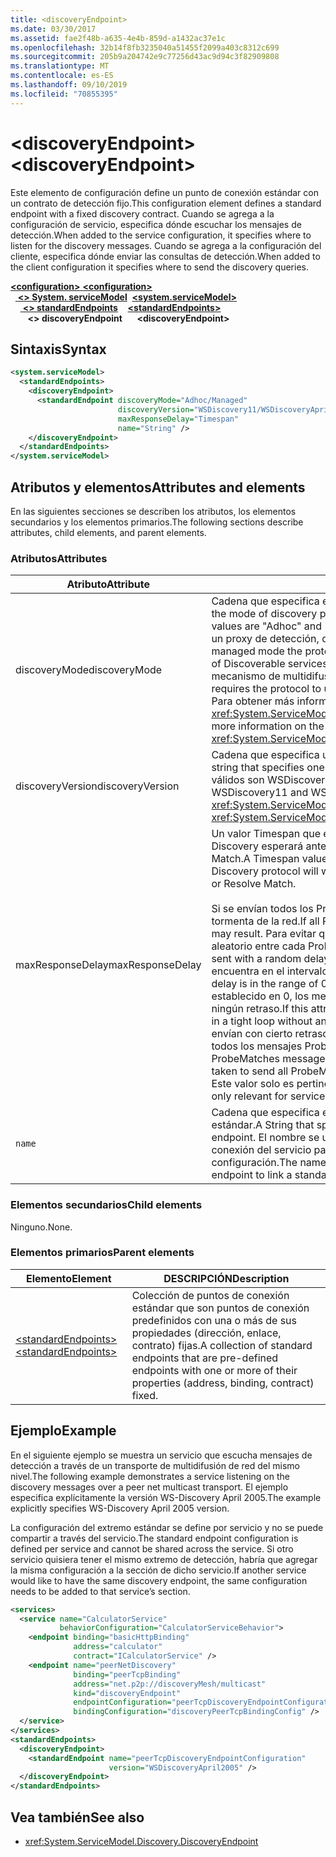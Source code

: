 ```yaml
---
title: <discoveryEndpoint>
ms.date: 03/30/2017
ms.assetid: fae2f48b-a635-4e4b-859d-a1432ac37e1c
ms.openlocfilehash: 32b14f8fb3235040a51455f2099a403c8312c699
ms.sourcegitcommit: 205b9a204742e9c77256d43ac9d94c3f82909808
ms.translationtype: MT
ms.contentlocale: es-ES
ms.lasthandoff: 09/10/2019
ms.locfileid: "70855395"
---
```

# <a name="discoveryendpoint"></a><span data-ttu-id="1f03b-101">\<discoveryEndpoint></span><span class="sxs-lookup"><span data-stu-id="1f03b-101">\<discoveryEndpoint></span></span>

<span data-ttu-id="1f03b-102">Este elemento de configuración define un punto de conexión estándar con un contrato de detección fijo.</span><span class="sxs-lookup"><span data-stu-id="1f03b-102">This configuration element defines a standard endpoint with a fixed discovery contract.</span></span> <span data-ttu-id="1f03b-103">Cuando se agrega a la configuración de servicio, especifica dónde escuchar los mensajes de detección.</span><span class="sxs-lookup"><span data-stu-id="1f03b-103">When added to the service configuration, it specifies where to listen for the discovery messages.</span></span> <span data-ttu-id="1f03b-104">Cuando se agrega a la configuración del cliente, especifica dónde enviar las consultas de detección.</span><span class="sxs-lookup"><span data-stu-id="1f03b-104">When added to the client configuration it specifies where to send the discovery queries.</span></span>  
  
<span data-ttu-id="1f03b-105">[ **\<configuration>** ](../configuration-element.md)</span><span class="sxs-lookup"><span data-stu-id="1f03b-105">[**\<configuration>**](../configuration-element.md)</span></span>\
<span data-ttu-id="1f03b-106">&nbsp;&nbsp;[ **\<> System. serviceModel**](system-servicemodel.md)</span><span class="sxs-lookup"><span data-stu-id="1f03b-106">&nbsp;&nbsp;[**\<system.serviceModel>**](system-servicemodel.md)</span></span>\
<span data-ttu-id="1f03b-107">&nbsp;&nbsp;&nbsp;&nbsp;[ **\<> standardEndpoints**](standardendpoints.md)</span><span class="sxs-lookup"><span data-stu-id="1f03b-107">&nbsp;&nbsp;&nbsp;&nbsp;[**\<standardEndpoints>**](standardendpoints.md)</span></span>\
<span data-ttu-id="1f03b-108">&nbsp;&nbsp;&nbsp;&nbsp;&nbsp;&nbsp; **\<> discoveryEndpoint**</span><span class="sxs-lookup"><span data-stu-id="1f03b-108">&nbsp;&nbsp;&nbsp;&nbsp;&nbsp;&nbsp;**\<discoveryEndpoint>**</span></span>  
  
## <a name="syntax"></a><span data-ttu-id="1f03b-109">Sintaxis</span><span class="sxs-lookup"><span data-stu-id="1f03b-109">Syntax</span></span>  
  
```xml  
<system.serviceModel>
  <standardEndpoints>
    <discoveryEndpoint>
      <standardEndpoint discoveryMode="Adhoc/Managed"
                        discoveryVersion="WSDiscovery11/WSDiscoveryApril2005"
                        maxResponseDelay="Timespan"
                        name="String" />
    </discoveryEndpoint>
  </standardEndpoints>
</system.serviceModel>
```  
  
## <a name="attributes-and-elements"></a><span data-ttu-id="1f03b-110">Atributos y elementos</span><span class="sxs-lookup"><span data-stu-id="1f03b-110">Attributes and elements</span></span>

<span data-ttu-id="1f03b-111">En las siguientes secciones se describen los atributos, los elementos secundarios y los elementos primarios.</span><span class="sxs-lookup"><span data-stu-id="1f03b-111">The following sections describe attributes, child elements, and parent elements.</span></span>  
  
### <a name="attributes"></a><span data-ttu-id="1f03b-112">Atributos</span><span class="sxs-lookup"><span data-stu-id="1f03b-112">Attributes</span></span>

| <span data-ttu-id="1f03b-113">Atributo</span><span class="sxs-lookup"><span data-stu-id="1f03b-113">Attribute</span></span>        | <span data-ttu-id="1f03b-114">DESCRIPCIÓN</span><span class="sxs-lookup"><span data-stu-id="1f03b-114">Description</span></span> |  
| ---------------- | ----------- |  
| <span data-ttu-id="1f03b-115">discoveryMode</span><span class="sxs-lookup"><span data-stu-id="1f03b-115">discoveryMode</span></span>    | <span data-ttu-id="1f03b-116">Cadena que especifica el modo del protocolo de detección.</span><span class="sxs-lookup"><span data-stu-id="1f03b-116">A string that specifies the mode of discovery protocol.</span></span> <span data-ttu-id="1f03b-117">Los valores válidos son "Adhoc" y "Managed".</span><span class="sxs-lookup"><span data-stu-id="1f03b-117">Valid values are "Adhoc" and "Managed".</span></span> <span data-ttu-id="1f03b-118">En modo administrado, el protocolo se basa en un proxy de detección, que actúa como un repositorio de servicios detectables.</span><span class="sxs-lookup"><span data-stu-id="1f03b-118">In managed mode the protocol relies on a Discovery Proxy, which acts as a repository of Discoverable services.</span></span> <span data-ttu-id="1f03b-119">El modo Adhoc requiere que el protocolo utilice el mecanismo de multidifusión UDP para buscar servicios disponibles.</span><span class="sxs-lookup"><span data-stu-id="1f03b-119">Adhoc mode requires the protocol to use UDP multicast mechanism to find available services.</span></span> <span data-ttu-id="1f03b-120">Para obtener más información sobre la propiedad, <xref:System.ServiceModel.Discovery.DiscoveryEndpoint.DiscoveryMode%2A>vea.</span><span class="sxs-lookup"><span data-stu-id="1f03b-120">For more information on the property, see <xref:System.ServiceModel.Discovery.DiscoveryEndpoint.DiscoveryMode%2A>.</span></span> |  
| <span data-ttu-id="1f03b-121">discoveryVersion</span><span class="sxs-lookup"><span data-stu-id="1f03b-121">discoveryVersion</span></span> | <span data-ttu-id="1f03b-122">Cadena que especifica una de las dos versiones del protocolo WS-Discovery.</span><span class="sxs-lookup"><span data-stu-id="1f03b-122">A string that specifies one of the two versions of WS-Discovery protocol.</span></span> <span data-ttu-id="1f03b-123">Los valores válidos son WSDiscovery11 y WSDiscoveryApril2005.</span><span class="sxs-lookup"><span data-stu-id="1f03b-123">Valid values are WSDiscovery11 and WSDiscoveryApril2005.</span></span> <span data-ttu-id="1f03b-124">Este valor es del tipo <xref:System.ServiceModel.Discovery.DiscoveryVersion>.</span><span class="sxs-lookup"><span data-stu-id="1f03b-124">This value is of type <xref:System.ServiceModel.Discovery.DiscoveryVersion>.</span></span> |  
| <span data-ttu-id="1f03b-125">maxResponseDelay</span><span class="sxs-lookup"><span data-stu-id="1f03b-125">maxResponseDelay</span></span> | <span data-ttu-id="1f03b-126">Un valor Timespan que especifica el valor máximo del tiempo que el protocolo Discovery esperará antes de enviar ciertos mensajes como Probe Match o Resolve Match.</span><span class="sxs-lookup"><span data-stu-id="1f03b-126">A Timespan value that specifies the maximum value for the delay the Discovery protocol will wait before sending certain messages such as Probe Match or Resolve Match.</span></span><br /><br /> <span data-ttu-id="1f03b-127">Si se envían todos los ProbeMatches al mismo tiempo, puede producirse una tormenta de la red.</span><span class="sxs-lookup"><span data-stu-id="1f03b-127">If all ProbeMatches are sent at the same time, a network storm may result.</span></span> <span data-ttu-id="1f03b-128">Para evitar que esto se produzca, ProbeMatches se envía con un retraso aleatorio entre cada ProbeMatch.</span><span class="sxs-lookup"><span data-stu-id="1f03b-128">To prevent this from occurring, ProbeMatches are sent with a random delay between each ProbeMatch.</span></span> <span data-ttu-id="1f03b-129">El retraso aleatorio se encuentra en el intervalo entre 0 y el valor establecido por este atributo.</span><span class="sxs-lookup"><span data-stu-id="1f03b-129">The random delay is in the range of 0 to the value set by this attribute.</span></span> <span data-ttu-id="1f03b-130">Si este atributo está establecido en 0, los mensajes ProbeMatches se envían en un bucle ajustado sin ningún retraso.</span><span class="sxs-lookup"><span data-stu-id="1f03b-130">If this attribute is set to 0, then the ProbeMatches messages are sent in a tight loop without any delay.</span></span> <span data-ttu-id="1f03b-131">En caso contrario, los mensajes ProbeMatches se envían con cierto retraso aleatorio de modo que el tiempo total empleado en enviar todos los mensajes ProbeMatches no supere maxResponseDelay.</span><span class="sxs-lookup"><span data-stu-id="1f03b-131">Otherwise, the ProbeMatches messages are sent with some random delay such that the total time taken to send all ProbeMatches messages does not exceed the maxResponseDelay.</span></span> <span data-ttu-id="1f03b-132">Este valor solo es pertinente para los servicios, clientes no lo utilizan.</span><span class="sxs-lookup"><span data-stu-id="1f03b-132">This value is only relevant for services, it is not used by clients.</span></span> |  
| `name`           | <span data-ttu-id="1f03b-133">Cadena que especifica el nombre de la configuración del punto de conexión estándar.</span><span class="sxs-lookup"><span data-stu-id="1f03b-133">A String that specifies the name of the configuration of the standard endpoint.</span></span> <span data-ttu-id="1f03b-134">El nombre se utiliza en el atributo `endpointConfiguration` del punto de conexión del servicio para vincular un punto de conexión estándar a su configuración.</span><span class="sxs-lookup"><span data-stu-id="1f03b-134">The name is used in the `endpointConfiguration` attribute of the service endpoint to link a standard endpoint to its configuration.</span></span> |  
  
### <a name="child-elements"></a><span data-ttu-id="1f03b-135">Elementos secundarios</span><span class="sxs-lookup"><span data-stu-id="1f03b-135">Child elements</span></span>

<span data-ttu-id="1f03b-136">Ninguno.</span><span class="sxs-lookup"><span data-stu-id="1f03b-136">None.</span></span>  
  
### <a name="parent-elements"></a><span data-ttu-id="1f03b-137">Elementos primarios</span><span class="sxs-lookup"><span data-stu-id="1f03b-137">Parent elements</span></span>

| <span data-ttu-id="1f03b-138">Elemento</span><span class="sxs-lookup"><span data-stu-id="1f03b-138">Element</span></span> | <span data-ttu-id="1f03b-139">DESCRIPCIÓN</span><span class="sxs-lookup"><span data-stu-id="1f03b-139">Description</span></span> |  
| ------- | ----------- |  
| [<span data-ttu-id="1f03b-140">\<standardEndpoints></span><span class="sxs-lookup"><span data-stu-id="1f03b-140">\<standardEndpoints></span></span>](standardendpoints.md) | <span data-ttu-id="1f03b-141">Colección de puntos de conexión estándar que son puntos de conexión predefinidos con una o más de sus propiedades (dirección, enlace, contrato) fijas.</span><span class="sxs-lookup"><span data-stu-id="1f03b-141">A collection of standard endpoints that are pre-defined endpoints with one or more of their properties (address, binding, contract) fixed.</span></span> |  
  
## <a name="example"></a><span data-ttu-id="1f03b-142">Ejemplo</span><span class="sxs-lookup"><span data-stu-id="1f03b-142">Example</span></span>

<span data-ttu-id="1f03b-143">En el siguiente ejemplo se muestra un servicio que escucha mensajes de detección a través de un transporte de multidifusión de red del mismo nivel.</span><span class="sxs-lookup"><span data-stu-id="1f03b-143">The following example demonstrates a service listening on the discovery messages over a peer net multicast transport.</span></span> <span data-ttu-id="1f03b-144">El ejemplo especifica explícitamente la versión WS-Discovery April 2005.</span><span class="sxs-lookup"><span data-stu-id="1f03b-144">The example explicitly specifies WS-Discovery April 2005 version.</span></span>  
  
<span data-ttu-id="1f03b-145">La configuración del extremo estándar se define por servicio y no se puede compartir a través del servicio.</span><span class="sxs-lookup"><span data-stu-id="1f03b-145">The standard endpoint configuration is defined per service and cannot be shared across the service.</span></span> <span data-ttu-id="1f03b-146">Si otro servicio quisiera tener el mismo extremo de detección, habría que agregar la misma configuración a la sección de dicho servicio.</span><span class="sxs-lookup"><span data-stu-id="1f03b-146">If another service would like to have the same discovery endpoint, the same configuration needs to be added to that service’s section.</span></span>  
  
```xml  
<services>
  <service name="CalculatorService"
           behaviorConfiguration="CalculatorServiceBehavior">
    <endpoint binding="basicHttpBinding"
              address="calculator"
              contract="ICalculatorService" />
    <endpoint name="peerNetDiscovery"
              binding="peerTcpBinding"
              address="net.p2p://discoveryMesh/multicast"
              kind="discoveryEndpoint"
              endpointConfiguration="peerTcpDiscoveryEndpointConfiguration"
              bindingConfiguration="discoveryPeerTcpBindingConfig" />
  </service>
</services>
<standardEndpoints>
  <discoveryEndpoint>
    <standardEndpoint name="peerTcpDiscoveryEndpointConfiguration"
                      version="WSDiscoveryApril2005" />
  </discoveryEndpoint>
</standardEndpoints>
```  
  
## <a name="see-also"></a><span data-ttu-id="1f03b-147">Vea también</span><span class="sxs-lookup"><span data-stu-id="1f03b-147">See also</span></span>

- <xref:System.ServiceModel.Discovery.DiscoveryEndpoint>
